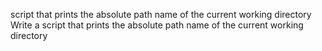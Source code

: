 script that prints the absolute path name of the current working directory
Write a script that prints the absolute path name of the current working directory
